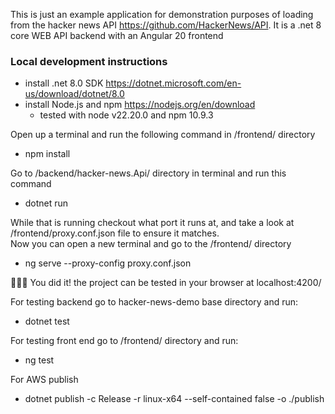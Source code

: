 
This is just an example application for demonstration purposes of loading from the hacker news API https://github.com/HackerNews/API.  It is a .net 8 core WEB API backend with an Angular 20 frontend 

<h3>Local development instructions</h3>

* install .net 8.0 SDK https://dotnet.microsoft.com/en-us/download/dotnet/8.0
* install Node.js and npm https://nodejs.org/en/download  
  * tested with node v22.20.0 and npm 10.9.3

Open up a terminal and run the following command in /frontend/ directory
* npm install

Go to /backend/hacker-news.Api/ directory in terminal and run this command
* dotnet run

While that is running checkout what port it runs at, and take a look at /frontend/proxy.conf.json file to ensure it matches.  
Now you can open a new terminal and go to the /frontend/ directory
* ng serve --proxy-config proxy.conf.json

🥳🎆🥳 You did it! the project can be tested in your browser at localhost:4200/

For testing backend go to hacker-news-demo base directory and run:  
* dotnet test

For testing front end go to /frontend/ directory and run:
* ng test

For AWS publish  
* dotnet publish -c Release -r linux-x64 --self-contained false -o ./publish